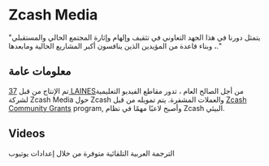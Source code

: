 # Zcash Media

"يتمثل دورنا في هذا الجهد التعاوني في تثقيف وإلهام وإثارة المجتمع الحالي والمستقبلي ، وبناء قاعدة من المؤيدين الذين ينافسون أكبر المشاريع الحالية ومابعدها."


## معلومات عامة

تم الإنتاج من قبل  [37 LAINES](https://www.37laines.com/)من أجل الصالح العام ، تدور مقاطع الفيديو التعليمية لشركة Zcash Media حول Zcash والعملات المشفرة. يتم تمويله من قبل [Zcash Community Grants](https://wiki.zechub.xyz/zcash-community-grants) program, وأصبح لاعبًا مهمًا في نظام Zcash البيئي.

## Videos

الترجمة العربية التلقائية متوفرة من خلال إعدادات يوتيوب

